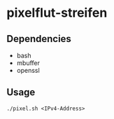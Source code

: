 # pixelflut-streifen

## Dependencies

- bash
- mbuffer
- openssl

## Usage

`./pixel.sh <IPv4-Address>`
